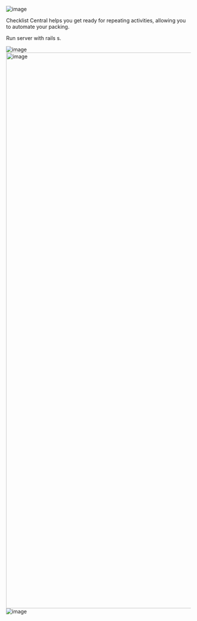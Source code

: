 ![image](https://github.com/ineslucas/checklist-central/assets/122114360/20404a1c-ad92-4fef-b705-f05f4e167e45)

Checklist Central helps you get ready for repeating activities, allowing you to automate your packing.

Run server with rails s.

![image](https://github.com/ineslucas/checklist-central/assets/122114360/dcc4228d-41b5-459f-8d6c-fa577088707b)
<img width="1512" alt="image" src="https://github.com/ineslucas/checklist-central/assets/122114360/3ede4127-7847-4b22-8b08-e067afbbe6dc">
![image](https://github.com/ineslucas/checklist-central/assets/122114360/3b166f86-c6ad-4429-89e1-3566e91a67bf)
